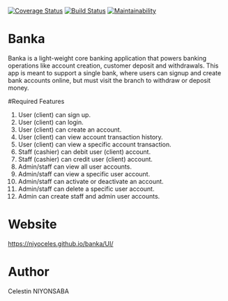[![Coverage Status](https://coveralls.io/repos/github/niyoceles/banka/badge.svg?branch=develop)](https://coveralls.io/github/niyoceles/banka?branch=develop)
[![Build Status](https://travis-ci.com/niyoceles/banka.svg?branch=develop)](https://travis-ci.com/niyoceles/banka)
[![Maintainability](https://api.codeclimate.com/v1/badges/cd2154c5f9d87e6e1375/maintainability)](https://codeclimate.com/github/niyoceles/banka/maintainability)

# Banka
Banka is a light-weight core banking application that powers banking operations like account creation, customer deposit and withdrawals. This app is meant to support a single bank, where users can signup and create bank accounts online, but must visit the branch to withdraw or deposit money.

#Required Features
1. User (client) can sign up.
2. User (client) can login.
3. User (client) can create an account.
4. User (client) can view account transaction history.
5. User (client) can view a specific account transaction.
6. Staff (cashier) can debit user (client) account.
7. Staff (cashier) can credit user (client) account.
8. Admin/staff can view all user accounts.
9. Admin/staff can view a specific user account.
10. Admin/staff can activate or deactivate an account.
11. Admin/staff can delete a specific user account.
12. Admin can create staff and admin user accounts.

# Website
https://niyoceles.github.io/banka/UI/

# Author
Celestin NIYONSABA

<!-- # TEST REPORT
[![Coverage Status](https://coveralls.io/repos/github/niyoceles/banka/badge.svg?branch=develop)](https://coveralls.io/github/niyoceles/banka?branch=develop)
[![Build Status](https://travis-ci.com/niyoceles/banka.svg?branch=develop)](https://travis-ci.com/niyoceles/banka)
[![Maintainability](https://api.codeclimate.com/v1/badges/cd2154c5f9d87e6e1375/maintainability)](https://codeclimate.com/github/niyoceles/banka/maintainability) -->

